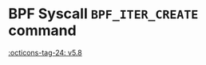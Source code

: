 # BPF Syscall `BPF_ITER_CREATE` command

<!-- [FEATURE_TAG](BPF_ITER_CREATE) -->
[:octicons-tag-24: v5.8](https://github.com/torvalds/linux/commit/ac51d99bf81caac8d8881fe52098948110d0de68)
<!-- [/FEATURE_TAG] -->

<!-- TODO -->

